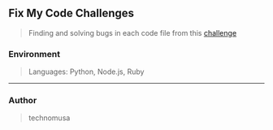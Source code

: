 ## Fix My Code Challenges

> Finding and solving bugs in each code file from this [challenge](https://github.com/holbertonschool/0x00-Fix_My_Code_Challenge)

### Environment

> Languages: Python, Node.js, Ruby

---

### Author

> technomusa
